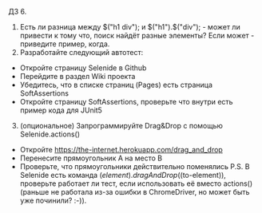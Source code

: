 ДЗ 6.
1. Есть ли разница между $("h1 div"); и $("h1").$("div"); - может ли привести к тому что, поиск найдёт разные элементы?
Если может - приведите пример, когда.
2. Разработайте следующий автотест:
 - Откройте страницу Selenide в Github
 - Перейдите в раздел Wiki проекта
 - Убедитесь, что в списке страниц (Pages) есть страница SoftAssertions
 - Откройте страницу SoftAssertions, проверьте что внутри есть пример кода для JUnit5
 3. (опциональное) Запрограммируйте Drag&Drop с помощью Selenide.actions()
 - Откройте https://the-internet.herokuapp.com/drag_and_drop
 - Перенесите прямоугольник А на место В
 - Проверьте, что прямоугольники действительно поменялись
P.S. В Selenide есть команда $(element).dragAndDrop($(to-element)), проверьте работает ли тест, если использовать её вместо actions()
(раньше не работала из-за ошибки в ChromeDriver, но может быть уже починили? :-)).
